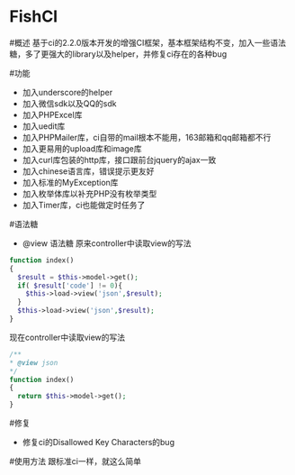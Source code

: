 FishCI
======

#概述
基于ci的2.2.0版本开发的增强CI框架，基本框架结构不变，加入一些语法糖，多了更强大的library以及helper，并修复ci存在的各种bug

#功能
* 加入underscore的helper
* 加入微信sdk以及QQ的sdk
* 加入PHPExcel库
* 加入uedit库
* 加入PHPMailer库，ci自带的mail根本不能用，163邮箱和qq邮箱都不行
* 加入更易用的upload库和image库
* 加入curl库包装的http库，接口跟前台jquery的ajax一致
* 加入chinese语言库，错误提示更友好
* 加入标准的MyException库
* 加入枚举体库以补充PHP没有枚举类型
* 加入Timer库，ci也能做定时任务了

#语法糖
* @view 语法糖
  原来controller中读取view的写法
```php
function index()
{
  $result = $this->model->get();
  if( $result['code'] != 0){
    $this->load->view('json',$result);
  }
  $this->load->view('json',$result);
}
```
 现在controller中读取view的写法
```php
/**
* @view json
*/
function index()
{
  return $this->model->get();
}
```

#修复
* 修复ci的Disallowed Key Characters的bug

#使用方法
跟标准ci一样，就这么简单
